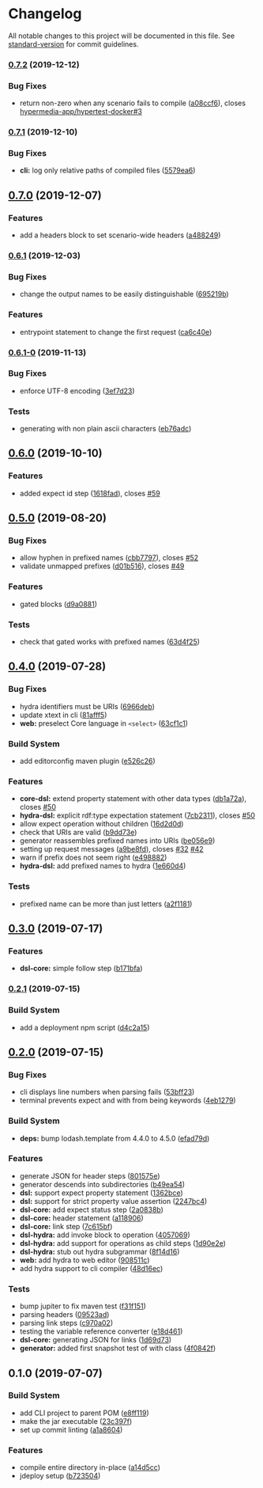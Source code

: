 # Changelog

All notable changes to this project will be documented in this file. See [standard-version](https://github.com/conventional-changelog/standard-version) for commit guidelines.

### [0.7.2](https://github.com/hypermedia-app/hypertest/compare/v0.7.1...v0.7.2) (2019-12-12)


### Bug Fixes

* return non-zero when any scenario fails to compile ([a08ccf6](https://github.com/hypermedia-app/hypertest/commit/a08ccf6)), closes [hypermedia-app/hypertest-docker#3](https://github.com/hypermedia-app/hypertest/issues/3)



### [0.7.1](https://github.com/hypermedia-app/hypertest/compare/v0.7.0...v0.7.1) (2019-12-10)


### Bug Fixes

* **cli:** log only relative paths of compiled files ([5579ea6](https://github.com/hypermedia-app/hypertest/commit/5579ea6))



## [0.7.0](https://github.com/hypermedia-app/hypertest/compare/v0.6.1...v0.7.0) (2019-12-07)


### Features

* add a headers block to set scenario-wide headers ([a488249](https://github.com/hypermedia-app/hypertest/commit/a488249))



### [0.6.1](https://github.com/hypermedia-app/hypertest/compare/v0.6.1-0...v0.6.1) (2019-12-03)


### Bug Fixes

* change the output names to be easily distinguishable ([695219b](https://github.com/hypermedia-app/hypertest/commit/695219b))


### Features

* entrypoint statement to change the first request ([ca6c40e](https://github.com/hypermedia-app/hypertest/commit/ca6c40e))



### [0.6.1-0](https://github.com/hypermedia-app/hypertest/compare/v0.6.0...v0.6.1-0) (2019-11-13)


### Bug Fixes

* enforce UTF-8 encoding ([3ef7d23](https://github.com/hypermedia-app/hypertest/commit/3ef7d23))


### Tests

* generating with non plain ascii characters ([eb76adc](https://github.com/hypermedia-app/hypertest/commit/eb76adc))



## [0.6.0](https://github.com/hypermedia-app/hypertest/compare/v0.5.0...v0.6.0) (2019-10-10)


### Features

* added expect id step ([1618fad](https://github.com/hypermedia-app/hypertest/commit/1618fad)), closes [#59](https://github.com/hypermedia-app/hypertest/issues/59)



## [0.5.0](https://github.com/hypermedia-app/hypertest/compare/v0.4.0...v0.5.0) (2019-08-20)


### Bug Fixes

* allow hyphen in prefixed names ([cbb7797](https://github.com/hypermedia-app/hypertest/commit/cbb7797)), closes [#52](https://github.com/hypermedia-app/hypertest/issues/52)
* validate unmapped prefixes ([d01b516](https://github.com/hypermedia-app/hypertest/commit/d01b516)), closes [#49](https://github.com/hypermedia-app/hypertest/issues/49)


### Features

* gated blocks ([d9a0881](https://github.com/hypermedia-app/hypertest/commit/d9a0881))


### Tests

* check that gated works with prefixed names ([63d4f25](https://github.com/hypermedia-app/hypertest/commit/63d4f25))



## [0.4.0](https://github.com/hypermedia-app/hypertest/compare/v0.3.0...v0.4.0) (2019-07-28)


### Bug Fixes

* hydra identifiers must be URIs ([6966deb](https://github.com/hypermedia-app/hypertest/commit/6966deb))
* update xtext in cli ([81afff5](https://github.com/hypermedia-app/hypertest/commit/81afff5))
* **web:** preselect Core language in `<select>` ([63cf1c1](https://github.com/hypermedia-app/hypertest/commit/63cf1c1))


### Build System

* add editorconfig maven plugin ([e526c26](https://github.com/hypermedia-app/hypertest/commit/e526c26))


### Features

* **core-dsl:** extend property statement with other data types ([db1a72a](https://github.com/hypermedia-app/hypertest/commit/db1a72a)), closes [#50](https://github.com/hypermedia-app/hypertest/issues/50)
* **hydra-dsl:** explicit rdf:type expectation statement ([7cb2311](https://github.com/hypermedia-app/hypertest/commit/7cb2311)), closes [#50](https://github.com/hypermedia-app/hypertest/issues/50)
* allow expect operation without children ([16d2d0d](https://github.com/hypermedia-app/hypertest/commit/16d2d0d))
* check that URIs are valid ([b9dd73e](https://github.com/hypermedia-app/hypertest/commit/b9dd73e))
* generator reassembles prefixed names into URIs ([be056e9](https://github.com/hypermedia-app/hypertest/commit/be056e9))
* setting up request messages ([a9be8fd](https://github.com/hypermedia-app/hypertest/commit/a9be8fd)), closes [#32](https://github.com/hypermedia-app/hypertest/issues/32) [#42](https://github.com/hypermedia-app/hypertest/issues/42)
* warn if prefix does not seem right ([e498882](https://github.com/hypermedia-app/hypertest/commit/e498882))
* **hydra-dsl:** add prefixed names to hydra ([1e660d4](https://github.com/hypermedia-app/hypertest/commit/1e660d4))


### Tests

* prefixed name can be more than just letters ([a2f1181](https://github.com/hypermedia-app/hypertest/commit/a2f1181))



## [0.3.0](https://github.com/hypermedia-app/hypertest/compare/v0.2.1...v0.3.0) (2019-07-17)


### Features

* **dsl-core:** simple follow step ([b171bfa](https://github.com/hypermedia-app/hypertest/commit/b171bfa))



### [0.2.1](https://github.com/hypermedia-app/hypertest/compare/v0.2.0...v0.2.1) (2019-07-15)


### Build System

* add a deployment npm script ([d4c2a15](https://github.com/hypermedia-app/hypertest/commit/d4c2a15))



## [0.2.0](https://github.com/hypermedia-app/hypertest/compare/v0.1.0...v0.2.0) (2019-07-15)


### Bug Fixes

* cli displays line numbers when parsing fails ([53bff23](https://github.com/hypermedia-app/hypertest/commit/53bff23))
* terminal prevents expect and with from being keywords ([4eb1279](https://github.com/hypermedia-app/hypertest/commit/4eb1279))


### Build System

* **deps:** bump lodash.template from 4.4.0 to 4.5.0 ([efad79d](https://github.com/hypermedia-app/hypertest/commit/efad79d))


### Features

* generate JSON for header steps ([801575e](https://github.com/hypermedia-app/hypertest/commit/801575e))
* generator descends into subdirectories ([b49ea54](https://github.com/hypermedia-app/hypertest/commit/b49ea54))
* **dsl:** support expect property statement ([1362bce](https://github.com/hypermedia-app/hypertest/commit/1362bce))
* **dsl:** support for strict property value assertion ([2247bc4](https://github.com/hypermedia-app/hypertest/commit/2247bc4))
* **dsl-core:** add expect status step ([2a0838b](https://github.com/hypermedia-app/hypertest/commit/2a0838b))
* **dsl-core:** header statement ([a118906](https://github.com/hypermedia-app/hypertest/commit/a118906))
* **dsl-core:** link step ([7c615bf](https://github.com/hypermedia-app/hypertest/commit/7c615bf))
* **dsl-hydra:** add invoke block to operation ([4057069](https://github.com/hypermedia-app/hypertest/commit/4057069))
* **dsl-hydra:** add support for operations as child steps ([1d90e2e](https://github.com/hypermedia-app/hypertest/commit/1d90e2e))
* **dsl-hydra:** stub out hydra subgrammar ([8f14d16](https://github.com/hypermedia-app/hypertest/commit/8f14d16))
* **web:** add hydra to web editor ([908511c](https://github.com/hypermedia-app/hypertest/commit/908511c))
* add hydra support to cli compiler ([48d16ec](https://github.com/hypermedia-app/hypertest/commit/48d16ec))


### Tests

* bump jupiter to fix maven test ([f31f151](https://github.com/hypermedia-app/hypertest/commit/f31f151))
* parsing headers ([09523ad](https://github.com/hypermedia-app/hypertest/commit/09523ad))
* parsing link steps ([c970a02](https://github.com/hypermedia-app/hypertest/commit/c970a02))
* testing the variable reference converter ([e18d461](https://github.com/hypermedia-app/hypertest/commit/e18d461))
* **dsl-core:** generating JSON for links ([1d69d73](https://github.com/hypermedia-app/hypertest/commit/1d69d73))
* **generator:** added first snapshot test of with class ([4f0842f](https://github.com/hypermedia-app/hypertest/commit/4f0842f))



## 0.1.0 (2019-07-07)


### Build System

* add CLI project to parent POM ([e8ff119](https://github.com/hypermedia-app/hypertest/commit/e8ff119))
* make the jar executable ([23c397f](https://github.com/hypermedia-app/hypertest/commit/23c397f))
* set up commit linting ([a1a8604](https://github.com/hypermedia-app/hypertest/commit/a1a8604))


### Features

* compile entire directory in-place ([a14d5cc](https://github.com/hypermedia-app/hypertest/commit/a14d5cc))
* jdeploy setup ([b723504](https://github.com/hypermedia-app/hypertest/commit/b723504))
